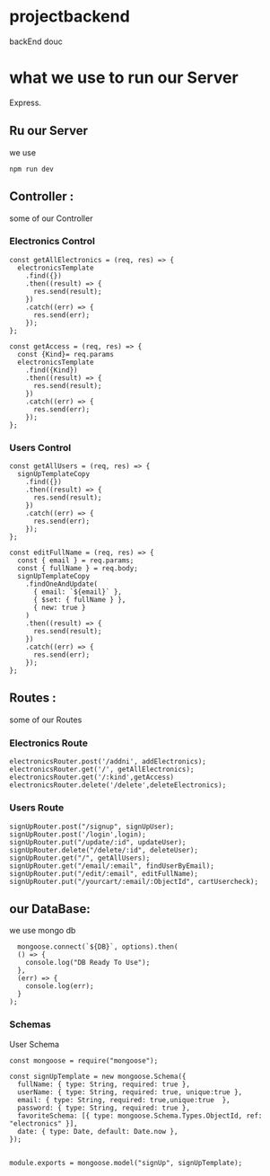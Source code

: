 # projectbackend
backEnd douc
# what we use to run our Server

Express.

## Ru our Server 

we use 
```
npm run dev
```

## Controller :
some of our Controller

### Electronics Control
```
const getAllElectronics = (req, res) => {
  electronicsTemplate
    .find({})
    .then((result) => {
      res.send(result);
    })
    .catch((err) => {
      res.send(err);
    });
};

const getAccess = (req, res) => {
  const {Kind}= req.params
  electronicsTemplate
    .find({Kind})
    .then((result) => {
      res.send(result);
    })
    .catch((err) => {
      res.send(err);
    });
};

```

### Users Control

```
const getAllUsers = (req, res) => {
  signUpTemplateCopy
    .find({})
    .then((result) => {
      res.send(result);
    })
    .catch((err) => {
      res.send(err);
    });
};

const editFullName = (req, res) => {
  const { email } = req.params;
  const { fullName } = req.body;
  signUpTemplateCopy
    .findOneAndUpdate(
      { email: `${email}` },
      { $set: { fullName } },
      { new: true }
    )
    .then((result) => {
      res.send(result);
    })
    .catch((err) => {
      res.send(err);
    });
};

```

## Routes :
some of our Routes

### Electronics Route


```
electronicsRouter.post('/addni', addElectronics);
electronicsRouter.get('/', getAllElectronics);
electronicsRouter.get('/:kind',getAccess)
electronicsRouter.delete('/delete',deleteElectronics);

```

### Users Route

```
signUpRouter.post("/signup", signUpUser);
signUpRouter.post('/login',login);
signUpRouter.put("/update/:id", updateUser);
signUpRouter.delete("/delete/:id", deleteUser);
signUpRouter.get("/", getAllUsers);
signUpRouter.get("/email/:email", findUserByEmail);
signUpRouter.put("/edit/:email", editFullName);
signUpRouter.put("/yourcart/:email/:ObjectId", cartUsercheck);

```


## our DataBase:

we use mongo db

```
  mongoose.connect(`${DB}`, options).then(
  () => {
    console.log("DB Ready To Use");
  },
  (err) => {
    console.log(err);
  }
);

```


### Schemas 
User Schema

```
const mongoose = require("mongoose");

const signUpTemplate = new mongoose.Schema({
  fullName: { type: String, required: true },
  userName: { type: String, required: true, unique:true },
  email: { type: String, required: true,unique:true  },
  password: { type: String, required: true },
  favoriteSchema: [{ type: mongoose.Schema.Types.ObjectId, ref: "electronics" }],
  date: { type: Date, default: Date.now },
});


module.exports = mongoose.model("signUp", signUpTemplate);
```



